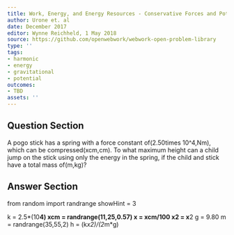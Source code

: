 ```yaml
---
title: Work, Energy, and Energy Resources - Conservative Forces and Potential Energy
author: Urone et. al
date: December 2017
editor: Wynne Reichheld, 1 May 2018
source: https://github.com/openwebwork/webwork-open-problem-library
type: ''
tags:
- harmonic
- energy
- gravitational
- potential
outcomes:
- TBD
assets: ''
---
```


## Question Section 

A pogo stick has a spring with a force constant of(2.50times 10^4,Nm), which can be compressed(xcm,cm). To what maximum height can a child jump on the stick using only the energy in the spring, if the child and stick have a total mass of(m,kg)?



## Answer Section

from random import randrange
showHint = 3

k = 2.5*(10**4)
xcm = randrange(11,25,0.57)
x = xcm/100
x2 = x**2
g = 9.80
m = randrange(35,55,2)
h = (k*x2)/(2*m*g)